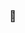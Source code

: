 ###  👋

<!--
**adielwesley/adielwesley** is a ✨ _special_ ✨ repository because its `README.md` (this file) appears on your GitHub profile.

<img https://img.shields.io/badge/linkedin-%230077B5.svg?&style=for-the-badge&logo=linkedin&logoColor=white />

Here are some ideas to get you started:

- 🔭 I’m currently working on ...
- 🌱 I’m currently learning ...
- 👯 I’m looking to collaborate on ...
- 🤔 I’m looking for help with ...
- 💬 Ask me about ...
- 📫 How to reach me: ...
- 😄 Pronouns: ...
- ⚡ Fun fact: ...
-->
